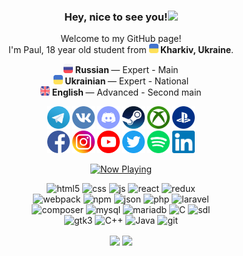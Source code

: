 <h3 align="center">Hey, nice to see you!<img src="https://raw.githubusercontent.com/MartinHeinz/MartinHeinz/master/wave.gif" width="36"/></h3>
<p align="center">Welcome to my GitHub page!<br>
    I'm Paul, 18 year old student from <a href="https://en.wikipedia.org/wiki/Kharkiv" target="_blank"><img         src="https://raw.githubusercontent.com/PAXANDDOS/PAXANDDOS/c61bd590fc67ecbafc2b30313790de34769c33ee/Profile/countries/svg/ukraine.svg" width="15"/></a><b> Kharkiv, Ukraine</b>.</p>
<p align="center">
    <a href="https://en.wikipedia.org/wiki/Russian_language" target="_blank"><img                                           src="https://raw.githubusercontent.com/PAXANDDOS/PAXANDDOS/27bf6323867e31e80d6414847d67a577b425dd21/Profile/countries/russia.svg" width="15"/></a><b> Russian </b>— Expert - Main<br>
    <a href="https://en.wikipedia.org/wiki/Ukrainian_language" target="_blank"><img                                           src="https://raw.githubusercontent.com/PAXANDDOS/PAXANDDOS/27bf6323867e31e80d6414847d67a577b425dd21/Profile/countries/ukraine.svg" width="15"/></a><b> Ukrainian </b>— Expert - National<br>
    <a href="https://en.wikipedia.org/wiki/English_language" target="_blank"><img                                           src="https://raw.githubusercontent.com/PAXANDDOS/PAXANDDOS/27bf6323867e31e80d6414847d67a577b425dd21/Profile/countries/united-kingdom.svg" width="15"/></a><b> English </b>— Advanced - Second main<br>
</p>
<p align="center">
    <a href="https://t.me/PAXANDDOS" target="_blank"><img                                           src="https://raw.githubusercontent.com/PAXANDDOS/PAXANDDOS/27bf6323867e31e80d6414847d67a577b425dd21/Profile/social/Telegram_logo.svg" width="36"/></a>
    <a href="https://vk.com/paxanddos" target="_blank"><img src="https://raw.githubusercontent.com/PAXANDDOS/PAXANDDOS/27bf6323867e31e80d6414847d67a577b425dd21/Profile/social/vk.svg" width="36"/></a>
    <a href="https://raw.githubusercontent.com/PAXANDDOS/PAXANDDOS/main/Profile/social/discordtag2.png" target="_blank"><img                                           src="https://raw.githubusercontent.com/PAXANDDOS/PAXANDDOS/3cabda7e2065d345068cdbe55c4cba5cbbb40f23/Profile/social/discord.svg" width="36"/></a>
    <a href="https://steamcommunity.com/id/paxanddos/" target="_blank"><img                                           src="https://raw.githubusercontent.com/PAXANDDOS/PAXANDDOS/27bf6323867e31e80d6414847d67a577b425dd21/Profile/social/Steam_icon_logo.svg" width="36"/></a>
    <a href="https://account.xbox.com/ru-ru/profile?gamertag=PAXANDDOS" target="_blank"><img                                           src="https://raw.githubusercontent.com/PAXANDDOS/PAXANDDOS/27bf6323867e31e80d6414847d67a577b425dd21/Profile/social/xbox.svg" width="36"/></a>
    <a href="https://my.playstation.com/profile/PAXANDDOS" target="_blank"><img                                           src="https://raw.githubusercontent.com/PAXANDDOS/PAXANDDOS/3cabda7e2065d345068cdbe55c4cba5cbbb40f23/Profile/social/playstation.svg" width="36"/></a><br>
    <a href="https://www.facebook.com/paxanddos/" target="_blank"><img                                           src="https://raw.githubusercontent.com/PAXANDDOS/PAXANDDOS/3cabda7e2065d345068cdbe55c4cba5cbbb40f23/Profile/social/facebook.svg" width="36"/></a>
    <a href="http://instagram.com/paxanddos" target="_blank"><img                                           src="https://raw.githubusercontent.com/PAXANDDOS/PAXANDDOS/3cabda7e2065d345068cdbe55c4cba5cbbb40f23/Profile/social/instagram.svg" width="36"/></a>
    <a href="https://www.youtube.com/channel/UCGYgeh073cBFOWAqhZa3iiQ" target="_blank"><img                                           src="https://raw.githubusercontent.com/PAXANDDOS/PAXANDDOS/3cabda7e2065d345068cdbe55c4cba5cbbb40f23/Profile/social/youtube.svg" width="36"/></a>
    <a href="https://twitter.com/PAXANDDOS" target="_blank"><img                                           src="https://raw.githubusercontent.com/PAXANDDOS/PAXANDDOS/3cabda7e2065d345068cdbe55c4cba5cbbb40f23/Profile/social/twitter.svg" width="36"/></a>
    <a href="https://open.spotify.com/user/5iayic05kooeth409rhjfyptw" target="_blank"><img                                           src="https://raw.githubusercontent.com/PAXANDDOS/PAXANDDOS/27bf6323867e31e80d6414847d67a577b425dd21/Profile/social/spotify.svg" width="36"/></a>
    <a href="https://www.linkedin.com/in/paul-litovka-61a5941b6" target="_blank"><img                                           src="https://raw.githubusercontent.com/PAXANDDOS/PAXANDDOS/e2620794cc5962a6a62fe2ca1a27ce21f195aa54/Profile/social/linkedin.svg" width="36"/></a>
</p>
<p align="center">
    <a href="https://open.spotify.com/user/5iayic05kooeth409rhjfyptw">
    <img src="https://spotify-natemoo.vercel.app/now-playing" width="360" alt="Now Playing">
    </a>
</p>
<p align="center">
    <img alt="html5" src="https://img.shields.io/badge/-HTML5-E34F26?style=flat-flat&logo=html5&logoColor=white" />
    <img alt="css" src="https://img.shields.io/badge/-CSS3-31A8FF?style=flat-flat&logo=css3&logoColor=white" />
    <img alt="js" src="https://img.shields.io/badge/-JavaScript-F7DF1E?style=flat-flat&logo=javascript&logoColor=black" />
    <img alt="react" src="https://img.shields.io/badge/-React-61DAFB?style=flat-flat&logo=react&logoColor=black" />
    <img alt="redux" src="https://img.shields.io/badge/-Redux-764ABC?style=flat-flat&logo=redux&logoColor=white" /><br/>
    <img alt="webpack" src="https://img.shields.io/badge/-Webpack-8DD6F9?style=flat-flat&logo=webpack&logoColor=black" />
    <img alt="npm" src="https://img.shields.io/badge/-npm-CB3837?style=flat-flat&logo=npm&logoColor=white" />
    <img alt="json" src="https://img.shields.io/badge/-JSON-000000?style=flat-flat&logo=json&logoColor=white" />
    <img alt="php" src="https://img.shields.io/badge/-PHP-777BB4?style=flat-flat&logo=php&logoColor=white" />
    <img alt="laravel" src="https://img.shields.io/badge/-Laravel-FF2D20?style=flat-flat&logo=laravel&logoColor=white" /><br/>
    <img alt="composer" src="https://img.shields.io/badge/-Composer-885630?style=flat-flat&logo=composer&logoColor=white" />
    <img alt="mysql" src="https://img.shields.io/badge/-MySQL-4479A1?style=flat-flat&logo=mysql&logoColor=white" />
    <img alt="mariadb" src="https://img.shields.io/badge/-MariaDB-003545?style=flat-flat&logo=mariadb&logoColor=white" />
    <img alt="C" src="https://img.shields.io/badge/C-blue.svg?style=flat&logo=c&logoColor=white" />
    <img alt="sdl" src="https://img.shields.io/badge/-SDL-103255?style=flat-flat&logo=sdl&logoColor=white" /><br/>
    <img alt="gtk3" src="https://img.shields.io/badge/-GTK+3.0-e50000?style=flat-flat&logo=gtk+&logoColor=white" />
    <img alt="C++" src="https://img.shields.io/badge/C++-blue.svg?style=flat&logo=c%2B%2B" />
    <img alt="Java" src="https://img.shields.io/badge/-Java-e87000?style=flat-flat&logo=java&logoColor=white" /> 
    <img alt="git" src="https://img.shields.io/badge/-Git-F05032?style=flat-flat&logo=git&logoColor=white" />
</p>
<p align="center">
    <img align="center" src="https://github-readme-stats-mu-lime.vercel.app/api?username=paxanddos&show_icons=true&include_all_commits=true&theme=buefy" />
    <img align="center" src="https://github-readme-stats-mu-lime.vercel.app/api/top-langs/?username=paxanddos&layout=compact&theme=buefy" />
</p>
<p align="center">
    <!-- <a href="https://open.spotify.com/user/5iayic05kooeth409rhjfyptw"><img src="https://novatorem-paxanddos.vercel.app/api/spotify" alt="Now listening to" width="350" /></a>
</p> -->
